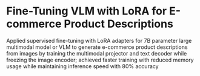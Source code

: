 # Fine-Tuning VLM with LoRA for E-commerce Product Descriptions 
Applied supervised fine-tuning with LoRA adapters for 7B parameter large multimodal model or VLM to generate e-commerce product descriptions from images by training the multimodal projector and text decoder while freezing the image encoder; achieved faster training with reduced memory usage while maintaining inference speed with 80% accuracy
